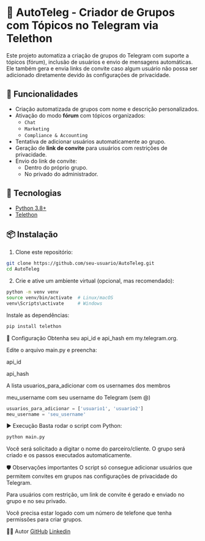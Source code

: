 # 🤖 AutoTeleg - Criador de Grupos com Tópicos no Telegram via Telethon

Este projeto automatiza a criação de grupos do Telegram com suporte a tópicos (fórum), inclusão de usuários e envio de mensagens automáticas. Ele também gera e envia links de convite caso algum usuário não possa ser adicionado diretamente devido às configurações de privacidade.

## 🚀 Funcionalidades

- Criação automatizada de grupos com nome e descrição personalizados.
- Ativação do modo **fórum** com tópicos organizados:
  - `Chat`
  - `Marketing`
  - `Compliance & Accounting`
- Tentativa de adicionar usuários automaticamente ao grupo.
- Geração de **link de convite** para usuários com restrições de privacidade.
- Envio do link de convite:
  - Dentro do próprio grupo.
  - No privado do administrador.

## 🧠 Tecnologias

- [Python 3.8+](https://www.python.org/)
- [Telethon](https://github.com/LonamiWebs/Telethon)

## 📦 Instalação

1. Clone este repositório:

```bash
git clone https://github.com/seu-usuario/AutoTeleg.git
cd AutoTeleg
```
2. Crie e ative um ambiente virtual (opcional, mas recomendado):

```bash
python -m venv venv
source venv/bin/activate  # Linux/macOS
venv\Scripts\activate     # Windows
```
Instale as dependências:

```bash
pip install telethon
```

🔧 Configuração
Obtenha seu api_id e api_hash em my.telegram.org.

Edite o arquivo main.py e preencha:

api_id

api_hash

A lista usuarios_para_adicionar com os usernames dos membros

meu_username com seu username do Telegram (sem @)

```python
usuarios_para_adicionar = ['usuario1', 'usuario2']
meu_username = 'seu_username'
```
▶️ Execução
Basta rodar o script com Python:

```bash
python main.py
```

Você será solicitado a digitar o nome do parceiro/cliente. O grupo será criado e os passos executados automaticamente.

🛡️ Observações importantes
O script só consegue adicionar usuários que permitem convites em grupos nas configurações de privacidade do Telegram.

Para usuários com restrição, um link de convite é gerado e enviado no grupo e no seu privado.

Você precisa estar logado com um número de telefone que tenha permissões para criar grupos.

🧑‍💻 Autor
[GitHub](https://github.com/fxlipe124)
[Linkedin](https://www.linkedin.com/in/felipescla/)

